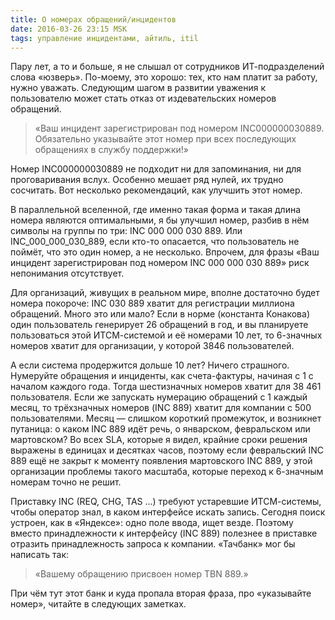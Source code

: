 ```yaml
---
title: О номерах обращений/инцидентов
date: 2016-03-26 23:15 MSK
tags: управление инцидентами, айтиль, itil
---
```


Пару лет, а то и больше, я не слышал от сотрудников ИТ-подразделений слова «юзверь». По-моему, это хорошо: тех, кто нам платит за работу, нужно уважать. Следующим шагом в развитии уважения к пользователю может стать отказ от издевательских номеров обращений. 

> «Ваш инцидент зарегистрирован под номером INC000000030889. Обязательно указывайте этот номер при всех последующих обращениях в службу поддержки!» 

Номер INC000000030889 не подходит ни для запоминания, ни для проговаривания вслух. Особенно мешает ряд нулей, их трудно сосчитать. Вот несколько рекомендаций, как улучшить этот номер.  

В параллельной вселенной, где именно такая форма и такая длина номера являются оптимальными, я бы улучшил номер, разбив в нём символы на группы по три: INC 000 000 030 889. Или INC_000_000_030_889, если кто-то опасается, что пользователь не поймёт, что это один номер, а не несколько. Впрочем, для фразы «Ваш инцидент зарегистрирован под номером INC 000 000 030 889» риск непонимания отсутствует.

Для организаций, живущих в реальном мире, вполне достаточно будет номера покороче: INC 030 889 хватит для регистрации миллиона обращений. Много это или мало? Если в норме (константа Конакова) один пользователь генерирует 26 обращений в год, и вы планируете пользоваться этой ИТСМ-системой и её номерами 10 лет, то 6-значных номеров хватит для организации, у которой 3846 пользователей.

А если система продержится дольше 10 лет? Ничего страшного. Нумеруйте обращения и инциденты, как счета-фактуры, начиная с 1 с началом каждого года. Тогда шестизначных номеров хватит для 38 461 пользователя. Если же запускать нумерацию обращений с 1 каждый месяц, то трёхзначных номеров (INC 889) хватит для компании с 500 пользователями. Месяц — слишком короткий промежуток, и возникнет путаница: о каком INC 889 идёт речь, о январском, февральском или мартовском? Во всех SLA, которые я видел, крайние сроки решения выражены в единицах и десятках часов, поэтому если февральский INC 889 ещё не закрыт к моменту появления мартовского INC 889, у этой организации проблемы такого масштаба, которые переход к 6-значным номерам точно не решит. 

Приставку INC (REQ, CHG, TAS ...) требуют устаревшие ИТСМ-системы, чтобы оператор знал, в каком интерфейсе искать запись. Сегодня поиск устроен, как в «Яндексе»: одно поле ввода, ищет везде. Поэтому вместо принадлежности к интерфейсу (INC 889) полезнее в приставке отразить принадлежность запроса к компании. «Тачбанк» мог бы написать так: 

  
> «Вашему обращению присвоен номер TBN 889.»

При чём тут этот банк и куда пропала вторая фраза, про «указывайте номер», читайте в следующих заметках.

